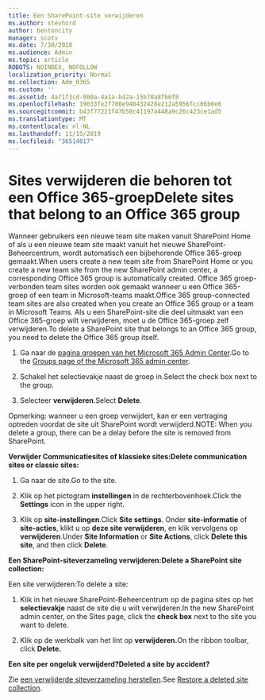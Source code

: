 ```yaml
---
title: Een SharePoint-site verwijderen
ms.author: stevhord
author: bentoncity
manager: scotv
ms.date: 7/30/2018
ms.audience: Admin
ms.topic: article
ROBOTS: NOINDEX, NOFOLLOW
localization_priority: Normal
ms.collection: Adm_O365
ms.custom: ''
ms.assetid: 4a71f3cd-000a-4a1a-b42a-15b70a8fb6f8
ms.openlocfilehash: 19033fe2f700e940432428e212a5956fcc06b0e6
ms.sourcegitcommit: b43f77221f47b50c41197a448a9c26c423ce1ad5
ms.translationtype: MT
ms.contentlocale: nl-NL
ms.lasthandoff: 11/15/2019
ms.locfileid: "36514017"
---
```

# <a name="delete-sites-that-belong-to-an-office-365-group"></a><span data-ttu-id="4ae79-102">Sites verwijderen die behoren tot een Office 365-groep</span><span class="sxs-lookup"><span data-stu-id="4ae79-102">Delete sites that belong to an Office 365 group</span></span>

<span data-ttu-id="4ae79-103">Wanneer gebruikers een nieuwe team site maken vanuit SharePoint Home of als u een nieuwe team site maakt vanuit het nieuwe SharePoint-Beheercentrum, wordt automatisch een bijbehorende Office 365-groep gemaakt.</span><span class="sxs-lookup"><span data-stu-id="4ae79-103">When users create a new team site from SharePoint Home or you create a new team site from the new SharePoint admin center, a corresponding Office 365 group is automatically created.</span></span> <span data-ttu-id="4ae79-104">Office 365 groep-verbonden team sites worden ook gemaakt wanneer u een Office 365-groep of een team in Microsoft-teams maakt.</span><span class="sxs-lookup"><span data-stu-id="4ae79-104">Office 365 group-connected team sites are also created when you create an Office 365 group or a team in Microsoft Teams.</span></span> <span data-ttu-id="4ae79-105">Als u een SharePoint-site die deel uitmaakt van een Office 365-groep wilt verwijderen, moet u de Office 365-groep zelf verwijderen.</span><span class="sxs-lookup"><span data-stu-id="4ae79-105">To delete a SharePoint site that belongs to an Office 365 group, you need to delete the Office 365 group itself.</span></span> 
  
1. <span data-ttu-id="4ae79-106">Ga naar de [pagina groepen van het Microsoft 365 Admin Center](https://portal.office.com/adminportal/home#/groups).</span><span class="sxs-lookup"><span data-stu-id="4ae79-106">Go to the [Groups page of the Microsoft 365 admin center](https://portal.office.com/adminportal/home#/groups).</span></span>
    
2. <span data-ttu-id="4ae79-107">Schakel het selectievakje naast de groep in.</span><span class="sxs-lookup"><span data-stu-id="4ae79-107">Select the check box next to the group.</span></span>
    
3. <span data-ttu-id="4ae79-108">Selecteer **verwijderen**.</span><span class="sxs-lookup"><span data-stu-id="4ae79-108">Select **Delete**.</span></span>
    
<span data-ttu-id="4ae79-109">Opmerking: wanneer u een groep verwijdert, kan er een vertraging optreden voordat de site uit SharePoint wordt verwijderd.</span><span class="sxs-lookup"><span data-stu-id="4ae79-109">NOTE: When you delete a group, there can be a delay before the site is removed from SharePoint.</span></span>
  
<span data-ttu-id="4ae79-110">**Verwijder Communicatiesites of klassieke sites:**</span><span class="sxs-lookup"><span data-stu-id="4ae79-110">**Delete communication sites or classic sites:**</span></span>

1. <span data-ttu-id="4ae79-111">Ga naar de site.</span><span class="sxs-lookup"><span data-stu-id="4ae79-111">Go to the site.</span></span>
  
2. <span data-ttu-id="4ae79-112">Klik op het pictogram **instellingen** in de rechterbovenhoek.</span><span class="sxs-lookup"><span data-stu-id="4ae79-112">Click the **Settings** icon in the upper right.</span></span> 
  
3. <span data-ttu-id="4ae79-113">Klik op **site-instellingen**.</span><span class="sxs-lookup"><span data-stu-id="4ae79-113">Click **Site settings**.</span></span> <span data-ttu-id="4ae79-114">Onder **site-informatie** of **site-acties**, klikt u op **deze site verwijderen**, en klik vervolgens op **verwijderen**.</span><span class="sxs-lookup"><span data-stu-id="4ae79-114">Under **Site Information** or **Site Actions**, click **Delete this site**, and then click **Delete**.</span></span>
  
<span data-ttu-id="4ae79-115">**Een SharePoint-siteverzameling verwijderen:**</span><span class="sxs-lookup"><span data-stu-id="4ae79-115">**Delete a SharePoint site collection:**</span></span>

<span data-ttu-id="4ae79-116">Een site verwijderen:</span><span class="sxs-lookup"><span data-stu-id="4ae79-116">To delete a site:</span></span>
  
1. <span data-ttu-id="4ae79-117">Klik in het nieuwe SharePoint-Beheercentrum op de pagina sites op het **selectievakje** naast de site die u wilt verwijderen.</span><span class="sxs-lookup"><span data-stu-id="4ae79-117">In the new SharePoint admin center, on the Sites page, click the **check box** next to the site you want to delete.</span></span> 
    
2. <span data-ttu-id="4ae79-118">Klik op de werkbalk van het lint op **verwijderen.**</span><span class="sxs-lookup"><span data-stu-id="4ae79-118">On the ribbon toolbar, click **Delete.**</span></span>
    
<span data-ttu-id="4ae79-119">**Een site per ongeluk verwijderd?**</span><span class="sxs-lookup"><span data-stu-id="4ae79-119">**Deleted a site by accident?**</span></span>

<span data-ttu-id="4ae79-120">Zie [een verwijderde siteverzameling herstellen](https://go.microsoft.com/fwlink/?linkid=867660).</span><span class="sxs-lookup"><span data-stu-id="4ae79-120">See [Restore a deleted site collection](https://go.microsoft.com/fwlink/?linkid=867660).</span></span>
  

